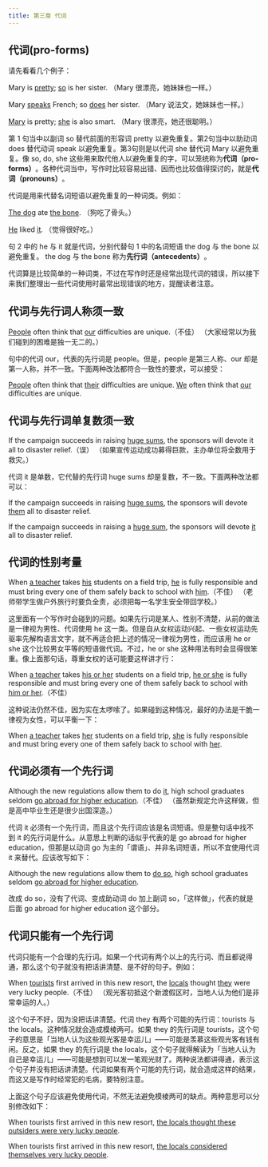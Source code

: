 ```yaml
---
title: 第三章 代词
---
```


## 代词(pro-forms)

请先看看几个例子：

Mary is <u>pretty</u>; <u>so</u> is her sister.
（Mary 很漂亮，她妹妹也一样。）

Mary <u>speaks</u> French; so <u>does</u> her sister.
（Mary 说法文，她妹妹也一样。）

<u>Mary</u> is pretty; <u>she</u> is also smart.
（Mary 很漂亮，她还很聪明。）

第 1 句当中以副词 so 替代前面的形容词 pretty 以避免重复。第2句当中以助动词 does 替​​代动词 speak 以避免重复。第3句则是以代词 she 替代词 Mary 以避免重复。像 so, do, she 这些用来取代他人以避免重复的字，可以笼统称为**代词（pro-forms）**&#8203;。各种代词当中，写作时比较容易出错、因而也比较值得探讨的，就是**代词（pronouns）**&#8203;。

代词是用来代替名词短语以避免重复的一种词类。例如：

<u>The dog</u> ate <u>the bone</u>.
（狗吃了骨头。）

<u>He</u> liked <u>it</u>.
（觉得很好吃。）

句 2 中的 he 与 it 就是代词，分别代替句 1 中的名词短语 the dog 与 the bone 以避免重复。 the dog 与 the bone 称为**先行词（antecedents）**&#8203;。

代词算是比较简单的一种词类，不过在写作时还是经常出现代词的错误，所以接下来我们整理出一些代词使用时最常出现错误的地方，提醒读者注意。

## 代词与先行词人称须一致

<u>People</u> often think that <u>our</u> difficulties are unique.（不佳）
（大家经常以为我们碰到的困难是独一无二的。）

句中的代词 our，代表的先行词是 people。但是，people 是第三人称、our 却是第一人称，并不一致。下面两种改法都符合一致性的要求，可以接受：

<u>People</u> often think that <u>their</u> difficulties are unique.
<u>We</u> often think that <u>our</u> difficulties are unique.

## 代词与先行词单复数须一致

If the campaign succeeds in raising <u>huge sums</u>, the sponsors will devote it all to disaster relief.（误）
（如果宣传运动成功募得巨款，主办单位将全数用于救灾。）

代词 it 是单数，它代替的先行词 huge sums 却是复数，不一致。下面两种改法都可以：

If the campaign succeeds in raising <u>huge sums</u>, the sponsors will devote <u>them</u> all to disaster relief.

If the campaign succeeds in raising a <u>huge sum</u>, the sponsors will devote <u>it</u> all to disaster relief.

## 代词的性别考量

When <u>a teacher</u> takes <u>his</u> students on a field trip, <u>he</u> is fully responsible and must bring every one of them safely back to school with <u>him</u>.（不佳）
（老师带学生做户外旅行时要负全责，必须把每一名学生安全带回学校。）

这里面有一个写作时会碰到的问题。如果先行词是某人、性别不清楚，从前的做法是一律视为男性、代词使用 he 这一类。但是自从女权运动兴起、一些女权运动先驱率先解构语言文字，就不再适合把上述的情况一律视为男性，而应该用 he or she 这个比较男女平等的短语做代词。不过，he or she 这种用法有时会显得很笨重。像上面那句话，尊重女权的话可能要这样讲才行：

When <u>a teacher</u> takes <u>his or her</u> students on a field trip, <u>he or she</u> is fully responsible and must bring every one of them safely back to school with <u>him or her</u>.（不佳）

这种说法仍然不佳，因为实在太啰嗦了。如果碰到这种情况，最好的办法是干脆一律视为女性，可以平衡一下：

When <u>a teacher</u> takes <u>her</u> students on a field trip, <u>she</u> is fully responsible and must bring every one of them safely back to school with <u>her</u>.

## 代词必须有一个先行词

Although the new regulations allow them to do <u>it</u>, high school graduates seldom <u>go abroad for higher education</u>.（不佳）
（虽然新规定允许这样做，但是高中毕业生还是很少出国深造。）

代词 it 必须有一个先行词，而且这个先行词应该是名词短语。但是整句话中找不到 it 的先行词是什么。从意思上判断的话似乎代表的是 go abroad for higher education，但那是以动词 go 为主的「谓语」、并非名词短语，所以不宜使用代词 it 来替代。应该改写如下：

Although the new regulations allow them to <u>do so</u>, high school graduates seldom <u>go abroad for higher education</u>.

改成 do so，没有了代词、变成助动词 do 加上副词 so，「这样做」，代表的就是后面 go abroad for higher education 这个部分。

## 代词只能有一个先行词

代词只能有一个合理的先行词。如果一个代词有两个以上的先行词、而且都说得通，那么这个句子就没有把话讲清楚、是不好的句子。例如：

When <u>tourists</u> first arrived in this new resort, the <u>locals</u> thought <u>they</u> were very lucky people.（不佳）
（观光客初抵这个新渡假区时，当地人认为他们是非常幸运的人。）

这个句子不好，因为没把话讲清楚。代词 they 有两个可能的先行词：tourists 与 the locals。这种情况就会造成模棱两可。如果 they 的先行词是 tourists，这个句子的意思是「当地人认为这些观光客是幸运儿」——可能是羡慕这些观光客有钱有闲。反之，如果 they 的先行词是 the locals，这个句子就得解读为「当地人认为自己是幸运儿」——可能是想到可以发一笔观光财了。两种说法都讲得通，表示这个句子并没有把话讲清楚。代词如果有两个可能的先行词，就会造成这样的结果，而这又是写作时经常犯的毛病，要特别注意。

上面这个句子应该避免使用代词，不然无法避免模棱两可的缺点。两种意思可以分别修改如下：

When tourists first arrived in this new resort, <u>the locals thought these outsiders were very lucky people</u>.

When tourists first arrived in this new resort, <u>the locals considered themselves very lucky people</u>.